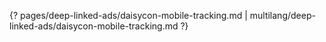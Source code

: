 {? pages/deep-linked-ads/daisycon-mobile-tracking.md | multilang/deep-linked-ads/daisycon-mobile-tracking.md ?}
